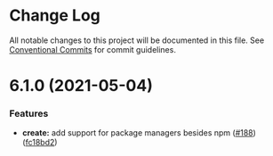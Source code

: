 # Change Log

All notable changes to this project will be documented in this file.
See [Conventional Commits](https://conventionalcommits.org) for commit guidelines.

# 6.1.0 (2021-05-04)


### Features

* **create:** add support for package managers besides npm ([#188](https://github.com/marko-js/cli/issues/188)) ([fc18bd2](https://github.com/marko-js/cli/commit/fc18bd2053cae196f4fb97d6858b1c17714b19a1))
